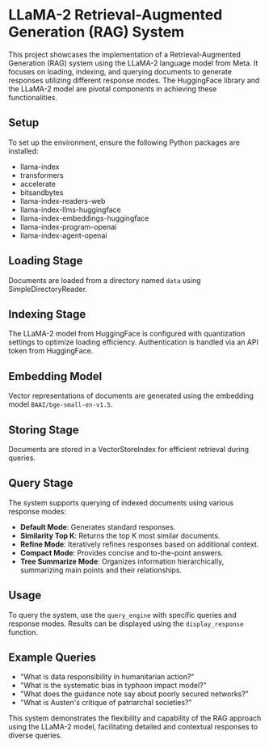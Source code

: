 # LLaMA-2 Retrieval-Augmented Generation (RAG) System

This project showcases the implementation of a Retrieval-Augmented Generation (RAG) system using the LLaMA-2 language model from Meta. It focuses on loading, indexing, and querying documents to generate responses utilizing different response modes. The HuggingFace library and the LLaMA-2 model are pivotal components in achieving these functionalities.

## Setup

To set up the environment, ensure the following Python packages are installed:

- llama-index
- transformers
- accelerate
- bitsandbytes
- llama-index-readers-web
- llama-index-llms-huggingface
- llama-index-embeddings-huggingface
- llama-index-program-openai
- llama-index-agent-openai

## Loading Stage

Documents are loaded from a directory named `data` using SimpleDirectoryReader.

## Indexing Stage

The LLaMA-2 model from HuggingFace is configured with quantization settings to optimize loading efficiency. Authentication is handled via an API token from HuggingFace.

## Embedding Model

Vector representations of documents are generated using the embedding model `BAAI/bge-small-en-v1.5`.

## Storing Stage

Documents are stored in a VectorStoreIndex for efficient retrieval during queries.

## Query Stage

The system supports querying of indexed documents using various response modes:

- **Default Mode**: Generates standard responses.
- **Similarity Top K**: Returns the top K most similar documents.
- **Refine Mode**: Iteratively refines responses based on additional context.
- **Compact Mode**: Provides concise and to-the-point answers.
- **Tree Summarize Mode**: Organizes information hierarchically, summarizing main points and their relationships.

## Usage

To query the system, use the `query_engine` with specific queries and response modes. Results can be displayed using the `display_response` function.

## Example Queries

- "What is data responsibility in humanitarian action?"
- "What is the systematic bias in typhoon impact model?"
- "What does the guidance note say about poorly secured networks?"
- "What is Austen's critique of patriarchal societies?"

This system demonstrates the flexibility and capability of the RAG approach using the LLaMA-2 model, facilitating detailed and contextual responses to diverse queries.
